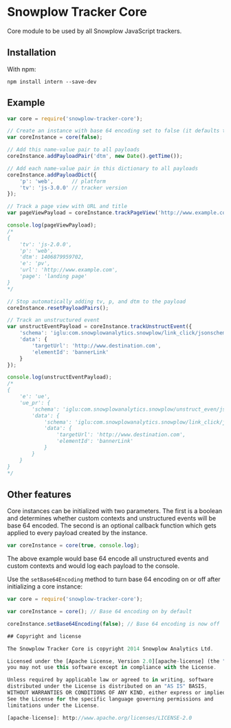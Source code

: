 # Snowplow Tracker Core

Core module to be used by all Snowplow JavaScript trackers.

## Installation

With npm:

```
npm install intern --save-dev
```

## Example

```js
var core = require('snowplow-tracker-core');

// Create an instance with base 64 encoding set to false (it defaults to true)
var coreInstance = core(false);

// Add this name-value pair to all payloads
coreInstance.addPayloadPair('dtm', new Date().getTime());

// Add each name-value pair in this dictionary to all payloads
coreInstance.addPayloadDict({
	'p': 'web',      // platform
	'tv': 'js-3.0.0' // tracker version
});

// Track a page view with URL and title
var pageViewPayload = coreInstance.trackPageView('http://www.example.com', 'landing page');

console.log(pageViewPayload);
/*
{
	'tv': 'js-2.0.0',
	'p': 'web',
	'dtm': 1406879959702,
	'e': 'pv',
	'url': 'http://www.example.com',
	'page': 'landing page'
}
*/

// Stop automatically adding tv, p, and dtm to the payload
coreInstance.resetPayloadPairs();

// Track an unstructured event
var unstructEventPayload = coreInstance.trackUnstructEvent({
	'schema': 'iglu:com.snowplowanalytics.snowplow/link_click/jsonschema/1-0-0',
	'data': {
		'targetUrl': 'http://www.destination.com',
		'elementId': 'bannerLink'
	}
});

console.log(unstructEventPayload);
/*
{
	'e': 'ue',
	'ue_pr': {
		'schema': 'iglu:com.snowplowanalytics.snowplow/unstruct_even/jsonschema/1-0-0',
		'data': {
			'schema': 'iglu:com.snowplowanalytics.snowplow/link_click/jsonschema/1-0-0',
			'data': {
				'targetUrl': 'http://www.destination.com',
				'elementId': 'bannerLink'
			}
		}
	}
}
*/
```

## Other features

Core instances can be initialized with two parameters. The first is a boolean and determines whether custom contexts and unstructured events will be base 64 encoded. The second is an optional callback function which gets applied to every payload created by the instance.

```js
var coreInstance = core(true, console.log);
```

The above example would base 64 encode all unstructured events and custom contexts and would log each payload to the console.

Use the `setBase64Encoding` method to turn base 64 encoding on or off after initializing a core instance:

```js
var core = require('snowplow-tracker-core');

var coreInstance = core(); // Base 64 encoding on by default

coreInstance.setBase64Encoding(false); // Base 64 encoding is now off

## Copyright and license

The Snowplow Tracker Core is copyright 2014 Snowplow Analytics Ltd.

Licensed under the [Apache License, Version 2.0][apache-license] (the "License");
you may not use this software except in compliance with the License.

Unless required by applicable law or agreed to in writing, software
distributed under the License is distributed on an "AS IS" BASIS,
WITHOUT WARRANTIES OR CONDITIONS OF ANY KIND, either express or implied.
See the License for the specific language governing permissions and
limitations under the License.

[apache-license]: http://www.apache.org/licenses/LICENSE-2.0
